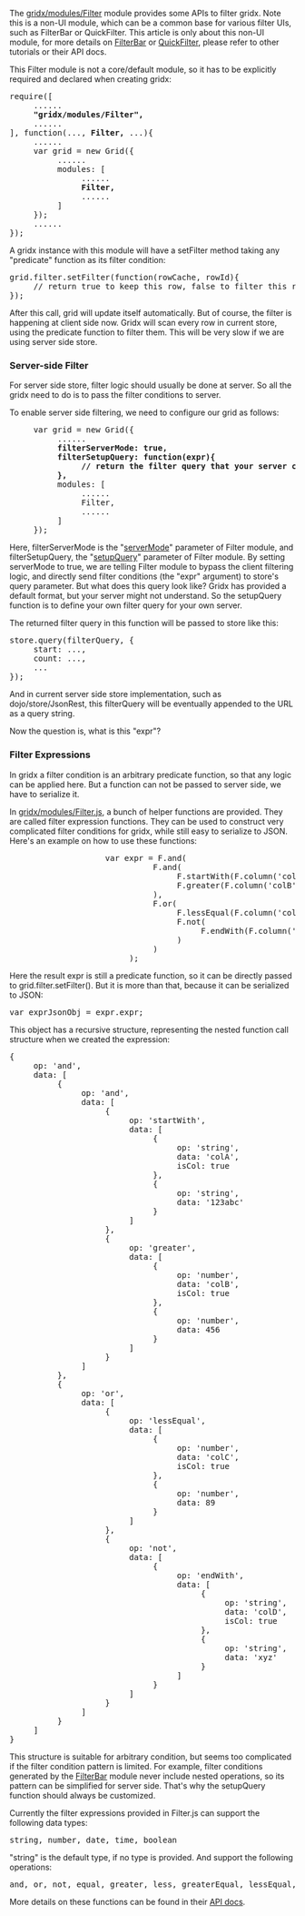 The [gridx/modules/Filter](http://oria.github.io/gridx/apidoc/index.html#1.2/gridx/modules/Filter) module provides some APIs to filter gridx. Note this is a non-UI module, which can be a common base for various filter UIs, such as FilterBar or QuickFilter. This article is only about this non-UI module, for more details on [FilterBar](http://oria.github.io/gridx/apidoc/index.html#1.2/gridx/modules/filter/FilterBar) or [QuickFilter](http://oria.github.io/gridx/apidoc/index.html#1.2/gridx/modules/filter/QuickFilter), please refer to other tutorials or their API docs.

This Filter module is not a core/default module, so it has to be explicitly required and declared when creating gridx:

<pre>
require([
     ......
     <b>"gridx/modules/Filter",</b>
     ......
], function(..., <b>Filter,</b> ...){
     ......
     var grid = new Grid({
          ......
          modules: [
               ......
               <b>Filter,</b>
               ......
          ]
     });
     ......
});
</pre>

A gridx instance with this module will have a setFilter method taking any "predicate" function as its filter condition:

<pre>
grid.filter.setFilter(function(rowCache, rowId){
     // return true to keep this row, false to filter this row.
});
</pre>

After this call, grid will update itself automatically. But of course, the filter is happening at client side now. Gridx will scan every row in current store, using the predicate function to filter them. This will be very slow if we are using server side store.

### Server-side Filter
For server side store, filter logic should usually be done at server. So all the gridx need to do is to pass the filter conditions to server.

To enable server side filtering, we need to configure our grid as follows:

<pre>
     var grid = new Grid({
          ......
          <b>filterServerMode: true,
          filterSetupQuery: function(expr){
               // return the filter query that your server can understand.
          },</b>
          modules: [
               ......
               Filter,
               ......
          ]
     });
</pre>

Here, filterServerMode is the "[serverMode](http://oria.github.io/gridx/apidoc/index.html#1.2/gridx/modules/Filter#serverMode)" parameter of Filter module, and filterSetupQuery, the "[setupQuery](http://oria.github.io/gridx/apidoc/index.html#1.2/gridx/modules/Filter#setupQuery)" parameter of Filter module. By setting serverMode to true, we are telling Filter module to bypass the client filtering logic, and directly send filter conditions (the "expr" argument) to store's query parameter. But what does this query look like? Gridx has provided a default format, but your server might not understand. So the setupQuery function is to define your own filter query for your own server.

The returned filter query in this function will be passed to store like this:

<pre>
store.query(filterQuery, {
     start: ...,
     count: ...,
     ...
});
</pre>

And in current server side store implementation, such as dojo/store/JsonRest, this filterQuery will be eventually appended to the URL as a query string.

Now the question is, what is this "expr"?

### Filter Expressions
In gridx a filter condition is an arbitrary predicate function, so that any logic can be applied here. But a function can not be passed to server side, we have to serialize it.

In [gridx/modules/Filter.js](http://oria.github.io/gridx/apidoc/index.html#1.2/gridx/modules/Filter.__FilterExpressionTools), a bunch of helper functions are provided. They are called filter expression functions. They can be used to construct very complicated filter conditions for gridx, while still easy to serialize to JSON. Here's an example on how to use these functions:

<pre>
                    var expr = F.and(
                              F.and(
                                   F.startWith(F.column('colA', 'string'), F.value('123abc', 'string')),
                                   F.greater(F.column('colB', 'number'), F.value(456, 'number'))
                              ),
                              F.or(
                                   F.lessEqual(F.column('colC', 'number'), F.value(89, 'number')),
                                   F.not(
                                        F.endWith(F.column('colD', 'string'), F.value('xyz', 'string'))
                                   )
                              )
                         );
</pre>

Here the result expr is still a predicate function, so it can be directly passed to grid.filter.setFilter(). But it is more than that, because it can be serialized to JSON:

<pre>
var exprJsonObj = expr.expr;
</pre>

This object has a recursive structure, representing the nested function call structure when we created the expression:

<pre>
{
     op: 'and',
     data: [
          {
               op: 'and',
               data: [
                    {
                         op: 'startWith',
                         data: [
                              {
                                   op: 'string',
                                   data: 'colA',
                                   isCol: true
                              },
                              {
                                   op: 'string',
                                   data: '123abc'
                              }
                         ]
                    },
                    {
                         op: 'greater',
                         data: [
                              {
                                   op: 'number',
                                   data: 'colB',
                                   isCol: true
                              },
                              {
                                   op: 'number',
                                   data: 456
                              }
                         ]
                    }
               ]
          },
          {
               op: 'or',
               data: [
                    {
                         op: 'lessEqual',
                         data: [
                              {
                                   op: 'number',
                                   data: 'colC',
                                   isCol: true
                              },
                              {
                                   op: 'number',
                                   data: 89
                              }
                         ]
                    },
                    {
                         op: 'not',
                         data: [
                              {
                                   op: 'endWith',
                                   data: [
                                        {
                                             op: 'string',
                                             data: 'colD',
                                             isCol: true
                                        },
                                        {
                                             op: 'string',
                                             data: 'xyz'
                                        }
                                   ]
                              }
                         ]
                    }
               ]
          }
     ]
}
</pre>

This structure is suitable for arbitrary condition, but seems too complicated if the filter condition pattern is limited. For example, filter conditions generated by the [FilterBar](http://oria.github.io/gridx/apidoc/index.html#1.2/gridx/modules/filter/FilterBar) module never include nested operations, so its pattern can be simplified for server side. That's why the setupQuery function should always be customized.

Currently the filter expressions provided in Filter.js can support the following data types:

<pre>
string, number, date, time, boolean
</pre>

"string" is the default type, if no type is provided.
And support the following operations:

<pre>
and, or, not, equal, greater, less, greaterEqual, lessEqual, match, contain, startWith, endWith
</pre>

More details on these functions can be found in their [API docs](http://oria.github.io/gridx/apidoc/index.html#1.2/gridx/modules/Filter.__FilterExpressionTools).

